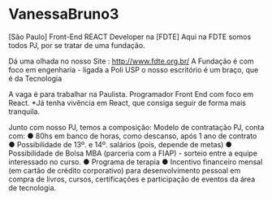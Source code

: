 # VanessaBruno3
[São Paulo] Front-End REACT Developer na [FDTE]
Aqui na FDTE somos todos PJ, por se tratar de uma fundação. 

Dá uma olhada no nosso Site : http://www.fdte.org.br/
A Fundação é com foco em engenharia - ligada a Poli USP
 o nosso escritório é um braço, que é da Tecnologia

A vaga é para trabalhar na Paulista.
Programador Front End com foco em React.
*Já tenha vivência em React, que consiga seguir de forma mais tranquila.

Junto com nosso PJ, temos a composição: 
Modelo de contratação PJ, conta com:
● 80hs em banco de horas, como descanso, após 1 ano de contrato
● Possibilidade de 13º. e 14º. salários (pois, depende de metas)
● Possibilidade de Bolsa MBA (parceria com a FIAP) - sorteio entre a equipe interessado no curso.
● Programa de terapia
● Incentivo financeiro mensal (em cartão de crédito corporativo) para desenvolvimento pessoal em compra de livros, cursos, certificações e participação de eventos da área de tecnologia.
